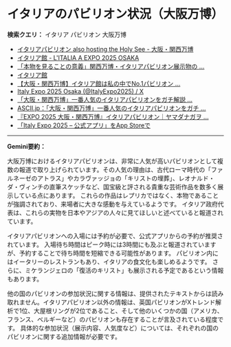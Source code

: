 # イタリアのパビリオン状況（大阪万博）

**検索クエリ：** イタリア パビリオン 大阪万博

- [イタリアパビリオン also hosting the Holy See - 大阪・関西万博](https://www.expo2025.or.jp/official-participant/italy/)
- [イタリア館 - L'ITALIA A EXPO 2025 OSAKA](https://www.italyexpo2025osaka.it/ja/itariaguan)
- [「本物を見ることの意義」関西万博・イタリアパビリオン展示物の ...](https://news.yahoo.co.jp/articles/1f095a575d9b62fd1c0049dfde65292399461d75)
- [イタリア館](https://www.italyexpo2025osaka.it/ja)
- [【大阪・関西万博】イタリア館は私の中でNo.1パビリオン ...](https://yukonosuke.com/entry/osaka_banpaku_italy)
- [Italy Expo 2025 Osaka (@ItalyExpo2025) / X](https://x.com/italyexpo2025?lang=ja)
- [「大阪・関西万博」一番人気のイタリアパビリオンをガチ解説 ...](https://lovewalker.jp/elem/000/004/268/4268276/)
- [ASCII.jp：「大阪・関西万博」一番人気のイタリアパビリオンをガチ ...](https://ascii.jp/elem/000/004/268/4268276/)
- [『EXPO 2025 大阪・関西万博』イタリアパビリオン｜ヤマダナガヲ ...](https://note.com/yamada_tourist/n/n8e18f9e7de68)
- [「Italy Expo 2025 – 公式アプリ」をApp Storeで](https://apps.apple.com/jp/app/italy-expo-2025-%E5%85%AC%E5%BC%8F%E3%82%A2%E3%83%97%E3%83%AA/id6744029374)


---

**Gemini要約：**

大阪万博におけるイタリアパビリオンは、非常に人気が高いパビリオンとして複数の報道で取り上げられています。その人気の理由は、古代ローマ時代の「ファルネーゼのアトラス」やカラヴァッジョの「キリストの埋葬」、レオナルド・ダ・ヴィンチの直筆スケッチなど、国宝級と評される貴重な芸術作品を数多く展示している点にあります。  これらの作品はレプリカではなく、本物であることが強調されており、来場者に大きな感動を与えているようです。  イタリア政府代表は、これらの実物を日本やアジアの人々に見てほしいと述べていると報道されています。

イタリアパビリオンへの入場には予約が必要で、公式アプリからの予約が推奨されています。  入場待ち時間はピーク時には3時間にも及ぶと報道されていますが、予約することで待ち時間を短縮できる可能性があります。 パビリオン内にはイータリーのレストランもあり、イタリアの食文化も楽しめるようです。  さらに、ミケランジェロの「復活のキリスト」も展示される予定であるという情報もあります。

他の国のパビリオンの参加状況に関する情報は、提供されたテキストからは読み取れません。イタリアパビリオン以外の情報は、英国パビリオンがXトレンド解析で1位、大屋根リングが2位であること、そして他のいくつかの国（アメリカ、フランス、ベルギーなど）のパビリオンも存在することが言及されている程度です。  具体的な参加状況（展示内容、人気度など）については、それぞれの国のパビリオンに関する追加情報が必要です。

